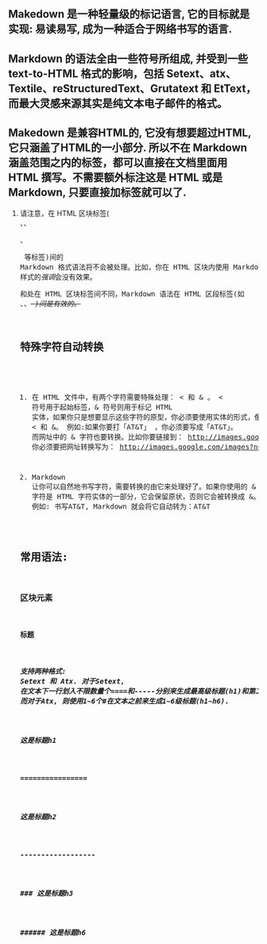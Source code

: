 ## Makedown 是一种轻量级的标记语言, 它的目标就是实现: 易读易写, 成为一种适合于网络书写的语言.
## Markdown 的语法全由一些符号所组成, 并受到一些 text-to-HTML 格式的影响，包括 Setext、atx、Textile、reStructuredText、Grutatext 和 EtText，而最大灵感来源其实是纯文本电子邮件的格式。

## Makedown 是兼容HTML的, 它没有想要超过HTML, 它只涵盖了HTML的一小部分. 所以不在 Markdown 涵盖范围之内的标签，都可以直接在文档里面用 HTML 撰写。不需要额外标注这是 HTML 或是 Markdown, 只要直接加标签就可以了.

1. 请注意，在 HTML 区块标签(<div>、<table>、<pre>、<p> 等标签)间的 Markdown 格式语法将不会被处理。比如，你在 HTML 区块内使用 Markdown 样式的*强调*会没有效果。
2. 和处在 HTML 区块标签间不同，Markdown 语法在 HTML 区段标签(如 <span>、<cite>、<del> )间是有效的。

## 特殊字符自动转换

1. 在 HTML 文件中，有两个字符需要特殊处理： < 和 & 。 < 符号用于起始标签，& 符号则用于标记 HTML 实体，如果你只是想要显示这些字符的原型，你必须要使用实体的形式，像是 &lt; 和 &amp;。
   例如:如果你要打「AT&T」 ，你必须要写成「AT&amp;T」。
   而网址中的 & 字符也要转换。比如你要链接到：
   http://images.google.com/images?num=30&q=larry+bird
   你必须要把网址转换写为：
   http://images.google.com/images?num=30&amp;q=larry+bird

2. Markdown 让你可以自然地书写字符，需要转换的由它来处理好了。如果你使用的 & 字符是 HTML 字符实体的一部分，它会保留原状，否则它会被转换成 &amp;。
例如: 书写AT&T, Markdown 就会将它自动转为：AT&amp;T

## 常用语法:
### 区块元素  
#### 标题
##### 支持两种格式: Setext 和 Atx. 对于Setext, 在文本下一行划入不限数量个====和-----分别来生成最高级标题(h1)和第二级标题(h2). 而对于Atx, 则使用1~6个#在文本之前来生成1~6级标题(h1~h6).  
##### 这是标题h1  
##### ================  
##### 这是标题h2  
##### ------------------
##### ### 这是标题h3  
##### ###### 这是标题h6
